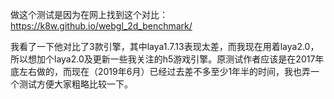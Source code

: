 做这个测试是因为在网上找到这个对比：https://k8w.github.io/webgl_2d_benchmark/

我看了一下他对比了3款引擎，其中laya1.7.13表现太差，而我现在用着laya2.0，所以想加个laya2.0及更新一些我关注的h5游戏引擎。原测试作者应该是在2017年底左右做的，而现在（2019年6月）已经过去差不多至少1年半的时间，我也弄一个测试方便大家粗略比较一下。